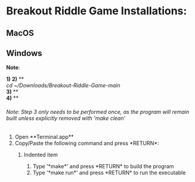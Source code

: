# Breakout Riddle Game Installations:

## MacOS 

## Windows
**Note**: 

**1)** 
**2)**  **  
            *cd ~/Downloads/Breakout-Riddle-Game-main*  
**3)** **  
**4)** **  

###### Note: Step 3 only needs to be performed once, as the program will remain built unless explicitly removed with 'make clean'

<ol>
  <li>Open **Terminal.app**</li>
  <li>Copy/Paste the following command and press *RETURN*:</li>
    <ol>
      <li>Indented item</li>
    <ol>
  </li>
  <li>Type '*make*' and press *RETURN* to build the program</li>
  <li>Type '*make run*' and press *RETURN* to run the executable</li>
</ol>
